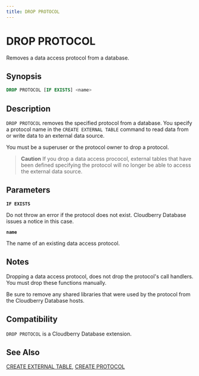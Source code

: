 ```yaml
---
title: DROP PROTOCOL
---
```


# DROP PROTOCOL

Removes a data access protocol from a database.

## Synopsis

```sql
DROP PROTOCOL [IF EXISTS] <name>
```

## Description

`DROP PROTOCOL` removes the specified protocol from a database. You specify a protocol name in the `CREATE EXTERNAL TABLE` command to read data from or write data to an external data source.

You must be a superuser or the protocol owner to drop a protocol.

> **Caution** If you drop a data access prococol, external tables that have been defined specifying the protocol will no longer be able to access the external data source.

## Parameters

**`IF EXISTS`**

Do not throw an error if the protocol does not exist. Cloudberry Database issues a notice in this case.

**`name`**

The name of an existing data access protocol.

## Notes

Dropping a data access protocol, does not drop the protocol's call handlers. You must drop these functions manually.

Be sure to remove any shared libraries that were used by the protocol from the Cloudberry Database hosts.

## Compatibility

`DROP PROTOCOL` is a Cloudberry Database extension.

## See Also

[CREATE EXTERNAL TABLE](/docs/sql-stmts/sql-stmt-create-external-table.md), [CREATE PROTOCOL](/docs/sql-stmts/sql-stmt-create-protocol.md)
